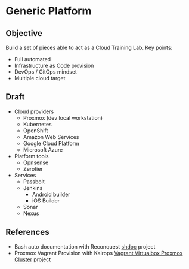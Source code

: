 # Generic Platform

## Objective

Build a set of pieces able to act as a Cloud Training Lab. Key points:

- Full automated
- Infrastructure as Code provision
- DevOps / GitOps mindset
- Multiple cloud target

## Draft

- Cloud providers
  - Proxmox (dev local workstation)
  - Kubernetes
  - OpenShift
  - Amazon Web Services
  - Google Cloud Platform
  - Microsoft Azure
- Platform tools
  - Opnsense
  - Zerotier
- Services
  - Passbolt
  - Jenkins
    - Android builder
    - iOS Builder
  - Sonar
  - Nexus

## References

- Bash auto documentation with Reconquest [shdoc](https://github.com/reconquest/shdoc) project
- Proxmox Vagrant Provision with Kairops [Vagrant Virtualbox Proxmox Cluster](https://github.com/kairops/vagrant-virtualbox-proxmox-cluster) project
